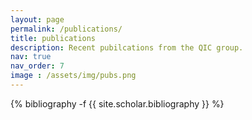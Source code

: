 ```yaml
---
layout: page
permalink: /publications/
title: publications
description: Recent pubilcations from the QIC group. 
nav: true
nav_order: 7
image : /assets/img/pubs.png
---
```

<!-- _pages/publications.md -->
<div class="publications">

{% bibliography -f {{ site.scholar.bibliography }} %}

</div>
